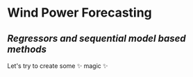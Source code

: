 # Wind Power Forecasting

## _Regressors and sequential model based methods_

Let's try to create some ✨ magic ✨
